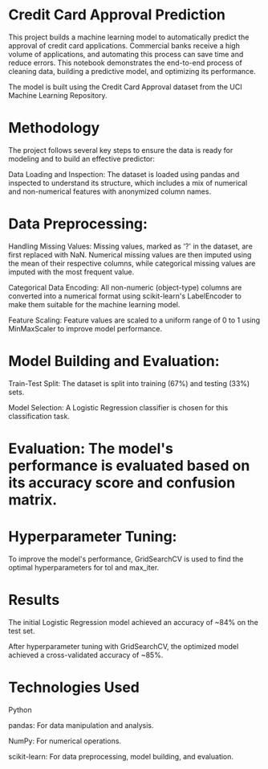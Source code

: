 # Credit Card Approval Prediction
This project builds a machine learning model to automatically predict the approval of credit card applications. Commercial banks receive a high volume of applications, and automating this process can save time and reduce errors. This notebook demonstrates the end-to-end process of cleaning data, building a predictive model, and optimizing its performance.

The model is built using the Credit Card Approval dataset from the UCI Machine Learning Repository.

# Methodology
The project follows several key steps to ensure the data is ready for modeling and to build an effective predictor:

Data Loading and Inspection: The dataset is loaded using pandas and inspected to understand its structure, which includes a mix of numerical and non-numerical features with anonymized column names.

# Data Preprocessing:

Handling Missing Values: Missing values, marked as '?' in the dataset, are first replaced with NaN. Numerical missing values are then imputed using the mean of their respective columns, while categorical missing values are imputed with the most frequent value.

Categorical Data Encoding: All non-numeric (object-type) columns are converted into a numerical format using scikit-learn's LabelEncoder to make them suitable for the machine learning model.

Feature Scaling: Feature values are scaled to a uniform range of 0 to 1 using MinMaxScaler to improve model performance.

# Model Building and Evaluation:

Train-Test Split: The dataset is split into training (67%) and testing (33%) sets.

Model Selection: A Logistic Regression classifier is chosen for this classification task.

# Evaluation: The model's performance is evaluated based on its accuracy score and confusion matrix.

# Hyperparameter Tuning:

To improve the model's performance, GridSearchCV is used to find the optimal hyperparameters for tol and max_iter.

# Results
The initial Logistic Regression model achieved an accuracy of ~84% on the test set.

After hyperparameter tuning with GridSearchCV, the optimized model achieved a cross-validated accuracy of ~85%.

# Technologies Used
Python

pandas: For data manipulation and analysis.

NumPy: For numerical operations.

scikit-learn: For data preprocessing, model building, and evaluation.
